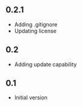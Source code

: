 ## 0.2.1
* Adding .gitignore
* Updating license

## 0.2
* Adding update capability

## 0.1
* Initial version